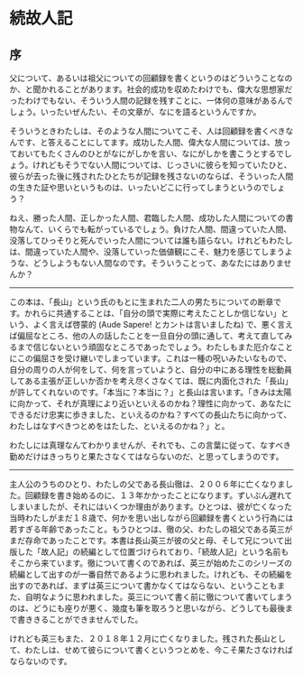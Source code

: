 # 続故人記

## 序

父について、あるいは祖父についての回顧録を書くというのはどういうことなのか、と聞かれることがあります。社会的成功を収めたわけでも、偉大な思想家だったわけでもない、そういう人間の記録を残すことに、一体何の意味があるんでしょう。いったいぜんたい、その文章が、なにを語るというんですか。

そういうときわたしは、そのような人間についてこそ、人は回顧録を書くべきなんです、と答えることにしてます。成功した人間、偉大な人間については、放っておいてもたくさんのひとがなにがしかを言い、なにがしかを書こうとするでしょう。けれどもそうでない人間については、じっさいに彼らを知っていたひと、彼らが去った後に残されたひとたちが記録を残さないのならば、そういった人間の生きた証や思いというものは、いったいどこに行ってしまうというのでしょう？

ねえ、勝った人間、正しかった人間、君臨した人間、成功した人間についての書物なんて、いくらでも転がっているでしょう。負けた人間、間違っていた人間、没落してひっそりと死んでいった人間については誰も語らない。けれどもわたしは、間違っていた人間や、没落していった価値観にこそ、魅力を感じてしまうような、どうしようもない人間なのです。そういうことって、あなたにはありませんか？

---

この本は、「長山」という氏のもとに生まれた二人の男たちについての断章です。かれらに共通することは、「自分の頭で実際に考えたことしか信じない」という、よく言えば啓蒙的 (Aude Sapere! とカントは言いましたね) で、悪く言えば偏屈なところ、他の人の話したことを一旦自分の頭に通して、考えて直してみるまで信じないという頑固なところであったでしょう。わたしもまた厄介なことにこの偏屈さを受け継いでしまっています。これは一種の呪いみたいなもので、自分の周りの人が何をして、何を言っていようと、自分の中にある理性を総動員してある主張が正しいか否かを考え尽くさなくては、既に内面化された「長山」が許してくれないのです。「本当に？本当に？」と長山は言います。「きみは太陽に向かって、それが真理により近いといえるのかね？理性に向かって、あなたにできるだけ忠実に歩きました、といえるのかね？すべての長山たちに向かって、わたしはなすべきつとめをはたした、といえるのかね？」と。

わたしには真理なんてわかりませんが、それでも、この言葉に従って、なすべき勤めだけはきっちりと果たさなくてはならないのだ、と思ってしまうのです。

---

主人公のうちのひとり、わたしの父である長山徹は、２００６年に亡くなりました。回顧録を書き始めるのに、１３年かかったことになります。ずいぶん遅れてしまいましたが、それにはいくつか理由があります。ひとつは、彼が亡くなった当時わたしがまだ１８歳で、何かを思い出しながら回顧録を書くという行為には若すぎる年齢であったこと。もうひとつは、徹の父、わたしの祖父である英三がまだ存命であったことです。本書は長山英三が彼の父と母、そして兄について出版した「故人記」の続編として位置づけられており、「続故人記」という名前もそこから来ています。徹について書くのであれば、英三が始めたこのシリーズの続編として出すのが一番自然であるように思われました。けれども、その続編を出すのであれば、まずは英三について書かなくてはならない、ということもまた、自明なように思われました。英三について書く前に徹について書いてしまうのは、どうにも座りが悪く、幾度も筆を取ろうと思いながら、どうしても最後まで書ききることができませんでした。

けれども英三もまた、２０１８年１２月に亡くなりました。残された長山として、わたしは、せめて彼らについて書くというつとめを、今こそ果たさなければならないのです。
